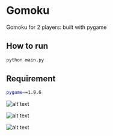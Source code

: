# Gomoku
Gomoku for 2 players: built with pygame

## How to run
```bash
python main.py
```

## Requirement
```bash
pygame==1.9.6
```

![alt text](https://github.com/positive235/100-DAYS-OF-CODE/blob/master/190504_gomoku/0504_start_gomoku.png)

![alt text](https://github.com/positive235/100-DAYS-OF-CODE/blob/master/190504_gomoku/0504_playing_gomoku.png)

![alt text](https://github.com/positive235/100-DAYS-OF-CODE/blob/master/190504_gomoku/0504playing_gomoku(2).png)
